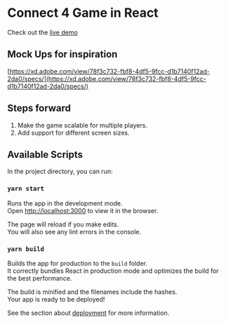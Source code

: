 # Connect 4 Game in React

Check out the [live demo](https://wonderful-cray-0e6903.netlify.app)

## Mock Ups for inspiration

[https://xd.adobe.com/view/78f3c732-fbf8-4df5-9fcc-d1b7140f12ad-2da0/specs/](https://xd.adobe.com/view/78f3c732-fbf8-4df5-9fcc-d1b7140f12ad-2da0/specs/)

## Steps forward

1) Make the game scalable for multiple players.
2) Add support for different screen sizes.

## Available Scripts

In the project directory, you can run:

### `yarn start`

Runs the app in the development mode.\
Open [http://localhost:3000](http://localhost:3000) to view it in the browser.

The page will reload if you make edits.\
You will also see any lint errors in the console.

### `yarn build`

Builds the app for production to the `build` folder.\
It correctly bundles React in production mode and optimizes the build for the best performance.

The build is minified and the filenames include the hashes.\
Your app is ready to be deployed!

See the section about [deployment](https://facebook.github.io/create-react-app/docs/deployment) for more information.
